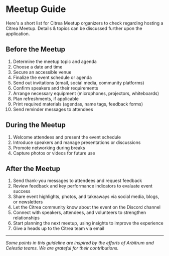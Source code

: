 # Meetup Guide

Here's a short list for Citrea Meetup organizers to check regarding hosting a Citrea Meetup. Details & topics can be discussed further upon the application.

## Before the Meetup

1. Determine the meetup topic and agenda
2. Choose a date and time
3. Secure an accessible venue
4. Finalize the event schedule or agenda
5. Send out invitations (email, social media, community platforms)
6. Confirm speakers and their requirements
7. Arrange necessary equipment (microphones, projectors, whiteboards)
8. Plan refreshments, if applicable
9. Print required materials (agendas, name tags, feedback forms)
10. Send reminder messages to attendees

## During the Meetup

1. Welcome attendees and present the event schedule
2. Introduce speakers and manage presentations or discussions
3. Promote networking during breaks
4. Capture photos or videos for future use

## After the Meetup

1. Send thank-you messages to attendees and request feedback
2. Review feedback and key performance indicators to evaluate event success
3. Share event highlights, photos, and takeaways via social media, blogs, or newsletters
4. Let the Citrea community know about the event on the Discord channel
5. Connect with speakers, attendees, and volunteers to strengthen relationships
6. Start planning the next meetup, using insights to improve the experience
7. Give a heads up to the Citrea team via email

--------------------

_Some points in this guideline are inspired by the efforts of Arbitrum and Celestia teams. We are grateful for their contributions._